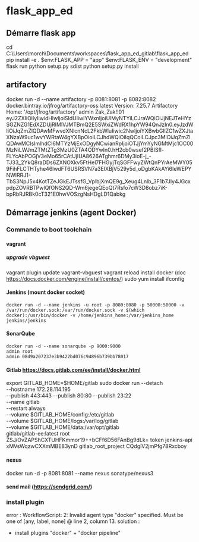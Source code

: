# flask_app_ed
## Démarre flask app 
cd C:\Users\morch\Documents\workspaces\flask_app_ed_gitlab\flask_app_ed
pip install -e .
$env:FLASK_APP = "app"
$env:FLASK_ENV = "development"
flask run
python setup.py sdist
python setup.py install
## artifactory
docker run -d --name artifactory  -p 8081:8081 -p 8082:8082 docker.bintray.io/jfrog/artifactory-oss:latest
Version:  7.25.7
Artifactory Home: '/opt/jfrog/artifactory'
admin Zak_Zak!!01
eyJ2ZXIiOiIyIiwidHlwIjoiSldUIiwiYWxnIjoiUlMyNTYiLCJraWQiOiJjNEJTeHYzSGZNZG1EdXZDUjRIMlVJMTBmQ2E5SWxiZWdRX1hpYW94QnJzIn0.eyJzdWIiOiJqZmZlQDAwMFwvdXNlcnNcL2FkbWluIiwic2NwIjoiYXBwbGllZC1wZXJtaXNzaW9uc1wvYWRtaW4gYXBpOioiLCJhdWQiOiIqQCoiLCJpc3MiOiJqZmZlQDAwMCIsImlhdCI6MTYzMjExODgyNCwianRpIjoiOTJjYmYyNGMtMjc1OC00MzNiLWJmZTMtZTg3MzU0ZTA4ODYwIn0.hH2cb0wsef2PBISfl-FLYcAbPOGjV3eMo65rCAtUjIUA8626ATghmr6DMy3ioE-j_-TJ33_2YkQ8raDDs6ZXNOXkv5FtHel7FHGyjTqSGFFwyZWtQnPYrAeMWY059FihFLCTHTyhe46lwdFT6USRSVN7a3EIXBjV529y5d_oDgbKAkAYi6IeWEPYNWIRRJ1-TbS3NpJ5x4KotTZeJGkEJTssfG_VplbjXmQE9g_Xeug4Lnlb_3F1b7JIy4JGcxpdpZOVRBTPwlQfONS2QD-Wm6jegeQEoQt7Rsfo7cW3D8obz7iK-bpRbRJRBk0cT321E0hwVOSzgNsHDgLD1Qabkg
## Démarrage jenkins (agent Docker)
### Commande to boot toolchain
#### vagrant
##### upgrade vbguest
vagrant plugin update vagrant-vbguest
vagrant reload
install docker (doc https://docs.docker.com/engine/install/centos/)
sudo  yum install ifconfig
#### Jenkins (mount docker socket)
    docker run -d --name jenkins -u root -p 8080:8080 -p 50000:50000 -v /var/run/docker.sock:/var/run/docker.sock -v $(which docker):/usr/bin/docker -v /home/jenkins_home:/var/jenkins_home jenkins/jenkins
#### SonarQube
    docker run -d --name sonarqube -p 9000:9000 
    admin root
    admin 08d9a207237e3b9422bd076c94896b739bb78017
#### Gitlab https://docs.gitlab.com/ee/install/docker.html
export GITLAB_HOME=$HOME/gitlab
sudo docker run --detach \
  --hostname 172.28.114.195 \
  --publish 443:443 --publish 80:80 --publish 23:22 \
  --name gitlab \
  --restart always \
  --volume $GITLAB_HOME/config:/etc/gitlab \
  --volume $GITLAB_HOME/logs:/var/log/gitlab \
  --volume $GITLAB_HOME/data:/var/opt/gitlab \
  gitlab/gitlab-ee:latest
root ZSJ/OvZAPShCXTUHFKmmor19++bCFf6D56FAnBg9dLk=
token jenkins-api xMVsWqzwCXXmMBE83ynD
gitlab_root_project CQdgiV2jmPfg78Rxcboy
#### nexus
  docker run -d -p 8081:8081 --name nexus sonatype/nexus3
#### send mail (https://sendgrid.com/)
### install plugin
error : WorkflowScript: 2: Invalid agent type "docker" specified. Must be one of [any, label, none] @ line 2, column 13.
solution :
-   install plugins "docker" + "docker pipeline"